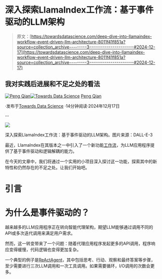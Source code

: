 # 深入探索LlamaIndex工作流：基于事件驱动的LLM架构

> 原文：[https://towardsdatascience.com/deep-dive-into-llamaindex-workflow-event-driven-llm-architecture-8011f41f851a?source=collection_archive---------3-----------------------#2024-12-17](https://towardsdatascience.com/deep-dive-into-llamaindex-workflow-event-driven-llm-architecture-8011f41f851a?source=collection_archive---------3-----------------------#2024-12-17)

## 我对实践后进展和不足之处的看法

[](https://qtalen.medium.com/?source=post_page---byline--8011f41f851a--------------------------------)[![Peng Qian](../Images/9ce9aeb381ec6b017c1ee5d4714937e2.png)](https://qtalen.medium.com/?source=post_page---byline--8011f41f851a--------------------------------)[](https://towardsdatascience.com/?source=post_page---byline--8011f41f851a--------------------------------)[![Towards Data Science](../Images/a6ff2676ffcc0c7aad8aaf1d79379785.png)](https://towardsdatascience.com/?source=post_page---byline--8011f41f851a--------------------------------) [Peng Qian](https://qtalen.medium.com/?source=post_page---byline--8011f41f851a--------------------------------)

·发布于[Towards Data Science](https://towardsdatascience.com/?source=post_page---byline--8011f41f851a--------------------------------) ·14分钟阅读·2024年12月17日

--

![](../Images/2acca4fc881e01dadd750e32e0903d01.png)

深入探索LlamaIndex工作流：基于事件驱动的LLM架构。图片来源：DALL-E-3

最近，LlamaIndex在其版本之一中引入了一个新功能[工作流](https://docs.llamaindex.ai/en/stable/understanding/workflows/)，为LLM应用程序提供了基于事件驱动和逻辑解耦的能力。

在今天的文章中，我们将通过一个实用的小项目深入探讨这一功能，探索其中的新特性和仍然存在的不足之处。让我们开始吧。

# 引言

# 为什么是事件驱动的？

越来越多的LLM应用程序正在转向智能代理架构，期望LLM能够通过调用不同的API或多次迭代调用来满足用户需求。

然而，这一转变带来了一个问题：随着代理应用程序发起更多的API调用，程序响应变得缓慢，代码逻辑也变得更加复杂。

一个典型的例子是[ReActAgent](https://docs.llamaindex.ai/en/stable/api_reference/agent/react/#llama_index.core.agent.react.ReActAgent)，其中包括思考、行动、观察和最终答案等步骤，至少需要进行三次LLM调用和一次工具调用。如果需要循环，I/O调用的次数会更多。
